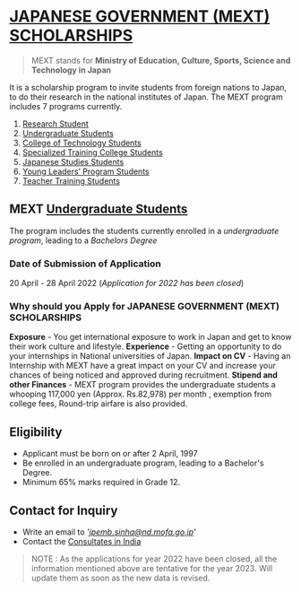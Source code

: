 # [JAPANESE GOVERNMENT (MEXT) SCHOLARSHIPS](https://www.in.emb-japan.go.jp/Education/japanese_government_scholarships.html)
> MEXT stands for **Ministry of Education, Culture, Sports, Science and Technology in Japan**

It is a scholarship program to invite students from foreign nations to Japan, to do their research in the national institutes of Japan.
The MEXT program includes 7 programs currently.
1. [Research Student](https://www.in.emb-japan.go.jp/Education/Research_Student.html)
2. [Undergraduate Students](https://www.in.emb-japan.go.jp/Education/Undergraduate_Student.html)
3. [College of Technology Students](https://www.in.emb-japan.go.jp/Education/Technology_Student.html)
4. [Specialized Training College Students](https://www.in.emb-japan.go.jp/Education/Specialised_Student.html)
5. [Japanese Studies Students](https://www.in.emb-japan.go.jp/Education/Japanese_Studies_Student.html)
6. [Young Leaders’ Program Students](https://www.in.emb-japan.go.jp/Education/YoungLeaderProgramStudent.html)
7. [Teacher Training Students](https://www.in.emb-japan.go.jp/Education/TeacherTrainingStudents.html)

 ## MEXT [Undergraduate Students](https://www.in.emb-japan.go.jp/Education/Undergraduate_Student.html)
 The program includes the students currently enrolled in a *undergraduate program*, leading to a *Bachelors Degree*
 
 ### Date of Submission of Application
 20 April - 28 April 2022 (*Application for 2022 has been closed*)
### Why should you Apply for JAPANESE GOVERNMENT (MEXT) SCHOLARSHIPS
**Exposure** - You get international exposure to work in Japan and get to know their work culture and lifestyle.
**Experience** - Getting an opportunity to do your internships in National universities of Japan.
**Impact on CV** - Having an Internship with MEXT have a great impact on your CV and increase your chances of being noticed and approved during recruitment.
**Stipend and other Finances** - MEXT program provides the undergraduate students a whooping 117,000 yen (Approx. Rs.82,978) per month , exemption from college fees, Round-trip airfare is also provided.

## Eligibility
* Applicant must be born on or after 2 April, 1997
* Be enrolled in an undergraduate program, leading to a Bachelor's Degree.
* Minimum 65% marks required in Grade 12.

## Contact for Inquiry
* Write an email to *'jpemb.sinha@nd.mofa.go.jp'*
* Contact the [Consultates in India](https://www.in.emb-japan.go.jp/itpr_en/Contact-US-ConsulatesInIndia.html)

> NOTE : As the applications for year 2022 have been closed, all the information mentioned above are tentative for the year 2023. Will update them as soon as the new data is revised.





 
 













